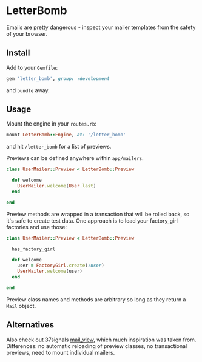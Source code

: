 LetterBomb
==========

Emails are pretty dangerous - inspect your mailer templates from the safety of your browser.

Install
-------

Add to your `Gemfile`:

```ruby
gem 'letter_bomb', group: :development
```

and `bundle` away.

Usage
-----

Mount the engine in your `routes.rb`:

```ruby
mount LetterBomb::Engine, at: '/letter_bomb'
```

and hit `/letter_bomb` for a list of previews.

Previews can be defined anywhere within `app/mailers`.

```ruby
class UserMailer::Preview < LetterBomb::Preview

  def welcome
    UserMailer.welcome(User.last)
  end

end
```

Preview methods are wrapped in a transaction that will be rolled back, so it's safe to create test data.
One approach is to load your factory_girl factories and use those:

```ruby
class UserMailer::Preview < LetterBomb::Preview

  has_factory_girl

  def welcome
    user = FactoryGirl.create(:user)
    UserMailer.welcome(user)
  end

end
```

Preview class names and methods are arbitrary so long as they return a `Mail` object.

Alternatives
------------

Also check out 37signals [mail_view](https://github.com/37signals/mail_view), which much inspiration was taken from.
Differences: no automatic reloading of preview classes, no transactional previews, need to mount individual mailers.
